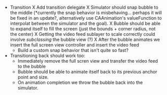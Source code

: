 - Transition
    X Add transition delegate
    X Simulator should snap bubble to the middle (*currently the snap behavior is misbehaving... perhaps it will be fixed in an update?, alternatively use CAAnimation's valueFunction to interpolat between the simulator and the goal).
    X Bubble should be able to expand itself to fill the screen (just the bounds + corner radius, not the center)
        X Getting the video feed sublayer to scale correctly could involve *subclassing* the bubble view (?)
    X After the bubble animates we insert the full screen view controller and insert the video feed
    - Build a custom snap behavior that isn't quite so fast?
- Transitioning back should work too:
    - Immediately remove the full scren view and transfer the video feed to the bubble
    - Bubble should be able to animate itself back to its previous anchor point and size.
    - On animation completion we throw the bubble back into the simulator.  